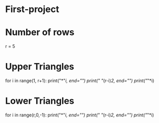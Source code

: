 # First-project
# Number of rows
r = 5

# Upper Triangles
for i in range(1, r+1):
    print("*"*i, end="")
    print(" "*(r-i)*2, end="")
    print("*"*i)

# Lower Triangles
for i in range(r,0,-1):
    print("*"*i, end="")
    print(" "*(r-i)*2, end="")
    print("*"*i)    
